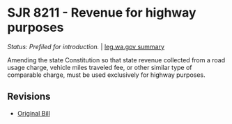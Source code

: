 # SJR 8211 - Revenue for highway purposes
*Status: Prefiled for introduction.* | [leg.wa.gov summary](https://app.leg.wa.gov/billsummary?BillNumber=8211&Year=2021)

Amending the state Constitution so that state revenue collected from a road usage charge, vehicle miles traveled fee, or other similar type of comparable charge, must be used exclusively for highway purposes.

## Revisions
* [Original Bill](1/)